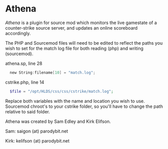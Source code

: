 # Athena

*Athena* is a plugin for source mod which monitors the live gamestate of a counter-strike source server, and updates an online scoreboard accordingly.

The PHP and Sourcemod files will need to be edited to reflect the paths you wish to set for the match log file for both reading (php) and writing (sourcemod).

athena.sp, line 28
```c
  new String:filename[10] = "match.log";
```

cstrike.php, line 14
```php
  $file = "/opt/HLDS/css/css/cstrike/match.log";
```

Replace both variables with the name and location you wish to use. Sourcemod chroot's to your cstrike folder, so you'll have to change the path relative to said folder.

Athena was created by Sam Edley and Kirk Elifson.

Sam: saigon (at) parodybit.net

Kirk: kelifson (at) parodybit.net
